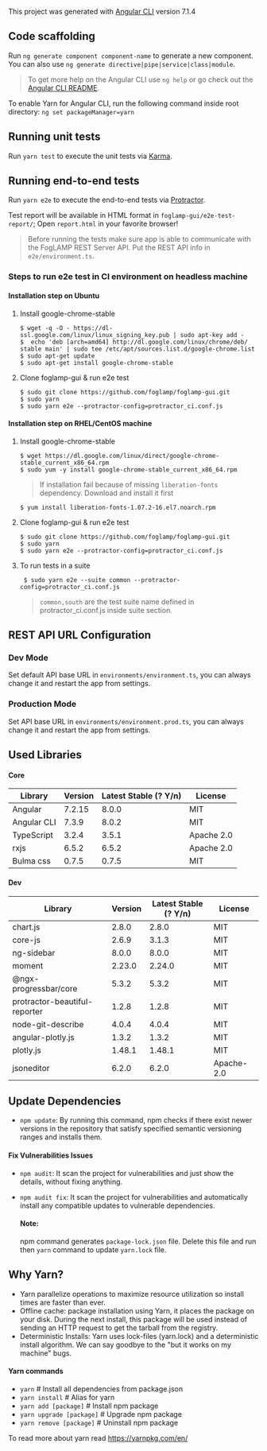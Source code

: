 This project was generated with [Angular CLI](https://github.com/angular/angular-cli) version 7.1.4

## Code scaffolding
Run `ng generate component component-name` to generate a new component. You can also use `ng generate directive|pipe|service|class|module`.

> To get more help on the Angular CLI use `ng help` or go check out the [Angular CLI README](https://github.com/angular/angular-cli/blob/master/README.md).


To enable Yarn for Angular CLI, run the following command inside root directory: 
`ng set packageManager=yarn`

## Running unit tests
Run `yarn test` to execute the unit tests via [Karma](https://karma-runner.github.io).

## Running end-to-end tests
Run `yarn e2e` to execute the end-to-end tests via [Protractor](http://www.protractortest.org/).

Test report will be available in HTML format in `foglamp-gui/e2e-test-report/`; Open `report.html` in your favorite browser!

> Before running the tests make sure app is able to communicate with the FogLAMP REST Server API. Put the REST API info in `e2e/environment.ts`.

### Steps to run e2e test in CI environment on headless machine

#### Installation step on Ubuntu

  1. Install google-chrome-stable
      ```
      $ wget -q -O - https://dl-ssl.google.com/linux/linux_signing_key.pub | sudo apt-key add -
      $  echo 'deb [arch=amd64] http://dl.google.com/linux/chrome/deb/ stable main' | sudo tee /etc/apt/sources.list.d/google-chrome.list
      $ sudo apt-get update
      $ sudo apt-get install google-chrome-stable
      ```

  2. Clone foglamp-gui & run e2e test
      ```
      $ sudo git clone https://github.com/foglamp/foglamp-gui.git
      $ sudo yarn
      $ sudo yarn e2e --protractor-config=protractor_ci.conf.js
      ``` 

#### Installation step on RHEL/CentOS machine

  1. Install google-chrome-stable
      ```
      $ wget https://dl.google.com/linux/direct/google-chrome-stable_current_x86_64.rpm
      $ sudo yum -y install google-chrome-stable_current_x86_64.rpm
      ```

      >If installation fail because of missing `liberation-fonts` dependency. Download and install it first
      ```
      $ yum install liberation-fonts-1.07.2-16.el7.noarch.rpm
      ```

  2. Clone foglamp-gui & run e2e test

      ```
      $ sudo git clone https://github.com/foglamp/foglamp-gui.git
      $ sudo yarn
      $ sudo yarn e2e --protractor-config=protractor_ci.conf.js
      ```

  3. To run tests in a suite
      ```
       $ sudo yarn e2e --suite common --protractor-config=protractor_ci.conf.js
      ```

      > `common,south` are the test suite name defined in protractor_ci.conf.js inside suite section.

## REST API URL Configuration

### Dev Mode
Set default API base URL in `environments/environment.ts`, you can always change it and restart the app from settings. 

### Production Mode
Set API base URL in `environments/environment.prod.ts`, you can always change it and restart the app from settings. 

## Used Libraries

#### Core
 Library      |   Version     | Latest Stable (? Y/n) | License
------------- | ------------- | --------------------  | ------------
 Angular      | 7.2.15        |        8.0.0          | MIT
 Angular CLI  | 7.3.9         |        8.0.2          | MIT
 TypeScript   | 3.2.4         |        3.5.1       | Apache 2.0
 rxjs         | 6.5.2         |        6.5.2          | Apache 2.0
 Bulma css    | 0.7.5         |        0.7.5          | MIT

#### Dev
 Library         |   Version     | Latest Stable (? Y/n) | License
---------------- | ------------- | --------------------  | ------------
chart.js         |  2.8.0        |        2.8.0          | MIT
core-js          |  2.6.9        |        3.1.3          | MIT
ng-sidebar       |  8.0.0        |        8.0.0          | MIT
moment           |  2.23.0       |        2.24.0         | MIT
@ngx-progressbar/core  |  5.3.2        |        5.3.2          | MIT
protractor-beautiful-reporter |  1.2.8       |  1.2.8                | MIT
node-git-describe | 4.0.4     | 4.0.4        | MIT
angular-plotly.js | 1.3.2     | 1.3.2        | MIT
plotly.js         | 1.48.1    | 1.48.1       | MIT
jsoneditor        | 6.2.0     | 6.2.0        | Apache-2.0

## Update Dependencies
* `npm update`: By running this command, npm checks if there exist newer versions in the repository that satisfy specified semantic versioning ranges and installs them.

#### Fix Vulnerabilities Issues
* `npm audit`: It scan the project for vulnerabilities and just show the details, without fixing anything.

* `npm audit fix`: It scan the project for vulnerabilities and automatically install any compatible updates to vulnerable dependencies.

  #### Note:
   npm command generates `package-lock.json` file. Delete this file and run then `yarn` command to update `yarn.lock` file.
    
## Why Yarn?

* Yarn parallelize operations to maximize resource utilization so install times are faster than ever.
* Offline cache: package installation using Yarn, it places the package on your disk. During the next install, this package will be used instead of sending an HTTP request to get the tarball from the registry.
* Deterministic Installs: Yarn uses lock-files (yarn.lock) and a deterministic install algorithm. We can say goodbye to the "but it works on my machine" bugs.

#### Yarn commands
* `yarn`                    # Install all dependencies from package.json
* `yarn install`            # Alias for yarn
* `yarn add [package]`      # Install npm package
* `yarn upgrade [package]`  # Upgrade npm package
* `yarn remove [package]`   # Uninstall npm package

To read more about yarn read https://yarnpkg.com/en/
